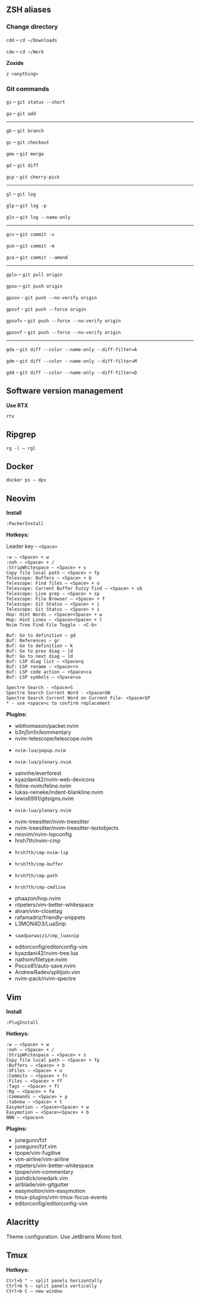 ## ZSH aliases

### Change directory


`cdd` – `cd ~/Downloads`

`cdw` – `cd ~/Work`

**Zoxide**

```
z <anything>
```

### Git commands


`gs` – `git status --short`  

`ga` – `git add`

---

`gb` – `git branch`  

`gc` – `git checkout`

`gme` – `git merge`

`gd` – `git diff`

`gcp` - `git cherry-pick`

---

`gl` – `git log`

`glp` – `git log -p`

`gln` – `git log --name-only`

---

`gcv` – `git commit -v`

`gcm` – `git commit -m`

`gca` – `git commit --amend`

---

`gplo` – `git pull origin`

`gpso` – `git push origin`

`gpsov` - `git push --no-verify origin`

`gpsof` - `git push --force origin`

`gpsofv` - `git push --force --no-verify origin`

`gpsovf` - `git push --force --no-verify origin`

---

`gda` - `git diff --color --name-only --diff-filter=A`

`gdm` - `git diff --color --name-only --diff-filter=M`

`gdd` - `git diff --color --name-only --diff-filter=D`


## Software version management

**Use RTX**

`rtx`


## Ripgrep

```
rg -l – rgl
```


## Docker

```
docker ps – dps
```


## Neovim

**Install**

```
:PackerInstall
```

**Hotkeys:**

Leader key - ```<Space>```

```
:w – <Space> + w
:noh – <Space> + /
:StripWhitespace – <Space> + s
Copy file local path – <Space> + fp
Telescope: Buffers – <Space> + b
Telescope: Find files – <Space> + o
Telescope: Current Buffer Fuzzy find – <Space> + sb
Telescope: Live grep – <Space> + sp
Telescope: File Browser – <Space> + f
Telescope: Git Status – <Space> + i
Telescope: Git Status – <Space> + i
Hop: Hint Words – <Space><Space> + w
Hop: Hint Lines – <Space><Space> + l
Nvim Tree Find File Toggle - <C-b>

Buf: Go to definition – gd
Buf: References – gr
Buf: Go to definition – K
Buf: Go to prev diag – [d
Buf: Go to next diag – ]d
Buf: LSP diag list – <Space>q
Buf: LSP rename – <Space>rn
Buf: LSP code action – <Space>ca
Buf: LSP symbols – <Space>so

Spectre Search - <Space>S
Spectre Search Current Word - <Space>SW
Spectre Search Current Word on Current File- <Space>SP
* - use <space>c to confirm replacement
```

**Plugins:**

  - wbthomason/packer.nvim
  - b3nj5m1n/kommentary
  - nvim-telescope/telescope.nvim
  -     nvim-lua/popup.nvim
  -     nvim-lua/plenary.nvim
  - sainnhe/everforest
  - kyazdani42/nvim-web-devicons
  - feline-nvim/feline.nvim
  - lukas-reineke/indent-blankline.nvim
  - lewis6991/gitsigns.nvim
  -     nvim-lua/plenary.nvim
  - nvim-treesitter/nvim-treesitter
  - nvim-treesitter/nvim-treesitter-textobjects
  - neovim/nvim-lspconfig
  - hrsh7th/nvim-cmp
  -     hrsh7th/cmp-nvim-lsp
  -     hrsh7th/cmp-buffer
  -     hrsh7th/cmp-path
  -     hrsh7th/cmp-cmdline
  - phaazon/hop.nvim
  - ntpeters/vim-better-whitespace
  - alvan/vim-closetag
  - rafamadriz/friendly-snippets
  - L3MON4D3/LuaSnip
  -     saadparwaiz1/cmp_luasnip
  - editorconfig/editorconfig-vim
  - kyazdani42/nvim-tree.lua
  - nathom/filetype.nvim
  - Pocco81/auto-save.nvim
  - AndrewRadev/splitjoin.vim
  - nvim-pack/nvim-spectre

## Vim

**Install**

```
:PlugInstall
```

**Hotkeys:**

```
:w – <Space> + w
:noh – <Space> + /
:StripWhitespace – <Space> + s
Copy file local path – <Space> + fp
:Buffers – <Space> + b
:GFiles – <Space> + o
:Commits – <Space> + fc
:Files – <Space> + ff
:Tags – <Space> + ft
:Rg – <Space> + fa
:Commands – <Space> + p
:tabnew – <Space> + t
Easymotion – <Space><Space> + w
Easymotion – <Space><Space> + b
NNN – <Space>n
```

**Plugins:**

  - junegunn/fzf
  - junegunn/fzf.vim
  - tpope/vim-fugitive
  - vim-airline/vim-airline
  - ntpeters/vim-better-whitespace
  - tpope/vim-commentary
  - joshdick/onedark.vim
  - airblade/vim-gitgutter
  - easymotion/vim-easymotion
  - tmux-plugins/vim-tmux-focus-events
  - editorconfig/editorconfig-vim


## Alacritty

Theme configuration. Use JetBrains Mono font.


## Tmux

**Hotkeys:**

```
Ctrl+b " – split panels horizontally
Ctrl+b % – split panels vertically
Ctrl+b C – new window
```

